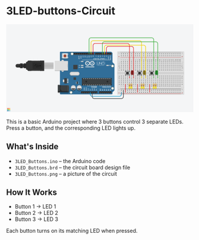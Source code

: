 # 3LED-buttons-Circuit

![Circuit Preview](3LED_Buttons.png)

This is a basic Arduino project where 3 buttons control 3 separate LEDs. Press a button, and the corresponding LED lights up.

## What's Inside

- `3LED_Buttons.ino` – the Arduino code
- `3LED_Buttons.brd` – the circuit board design file
- `3LED_Buttons.png` – a picture of the circuit

## How It Works

- Button 1 → LED 1  
- Button 2 → LED 2  
- Button 3 → LED 3

Each button turns on its matching LED when pressed.

